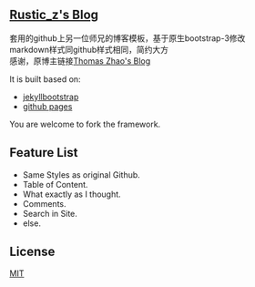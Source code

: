 
## [Rustic_z's Blog](http://rustic-z.github.io/)

套用的github上另一位师兄的博客模板，基于原生bootstrap-3修改  
markdown样式同github样式相同，简约大方  
感谢，原博主链接[Thomas Zhao's Blog](http://www.thomaszhao.cn/)

It is built based on:

- [jekyllbootstrap](http://jekyllbootstrap.com)
- [github pages](https://pages.github.com)

You are welcome to fork the framework.


## Feature List

* Same Styles as original Github.
* Table of Content.
* What exactly as I thought.
* Comments.
* Search in Site.
* else.

## License

[MIT](http://opensource.org/licenses/MIT)

